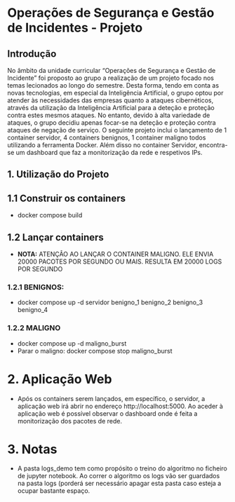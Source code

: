 # Operações de Segurança e Gestão de Incidentes - Projeto
##  Introdução
No âmbito da unidade curricular “Operações de Segurança e Gestão de Incidente” foi proposto ao grupo a realização de um projeto focado nos temas lecionados ao longo do semestre. Desta forma, tendo em conta as novas tecnologias, em especial da Inteligência Artificial, o grupo optou por atender às necessidades das empresas quanto a ataques cibernéticos, através da utilização da Inteligência Artificial para a deteção e proteção contra estes mesmos ataques. No entanto, devido à alta variedade de ataques, o grupo decidiu apenas focar-se na deteção e proteção contra ataques de negação de serviço. O seguinte projeto inclui o lançamento de 1 container servidor, 4 containers benignos, 1 container maligno todos utilizando a ferramenta Docker. Além disso no container Servidor, encontra-se um dashboard que faz a monitorização da rede e respetivos IPs.

## 1. Utilização do Projeto

## 1.1 Construir os containers
- docker compose build

## 1.2 Lançar containers
- **NOTA:** ATENÇÂO AO LANÇAR O CONTAINER MALIGNO. ELE ENVIA 20000 PACOTES POR SEGUNDO OU MAIS. RESULTA EM 20000 LOGS POR SEGUNDO

### 1.2.1 BENIGNOS:
- docker compose up -d servidor benigno_1 benigno_2 benigno_3 benigno_4

### 1.2.2 MALIGNO
- docker compose up -d maligno_burst
- Parar o maligno: docker compose stop maligno_burst

# 2. Aplicação Web

- Após os containers serem lançados, em específico, o servidor, a aplicação web irá abrir no endereço http://localhost:5000. Ao aceder à aplicação web é possível observar o dashboard onde é feita a monitorização dos pacotes de rede.

# 3. Notas

- A pasta logs_demo tem como propósito o treino do algoritmo no ficheiro de jupyter notebook. Ao correr o algoritmo os logs vão ser guardados na pasta logs (porderá ser necessário apagar esta pasta caso esteja a ocupar bastante espaço.
